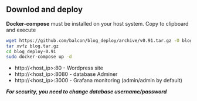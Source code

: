 ## Downlod and deploy
**Docker-compose** must be installed on your host system.
Copy to clipboard and execute
```bash
wget https://github.com/balcon/blog_deploy/archive/v0.91.tar.gz -O blog.tar.gz
tar xvfz blog.tar.gz
cd blog_deploy-0.91
sudo docker-compose up -d
```
- http://<host_ip>:80 - Wordpress site
- http://<host_ip>:8080 - database Adminer
- http://<host_ip>:3000 - Grafana monitoring (admin/admin by default)

***For security, you need to change database username/password***
